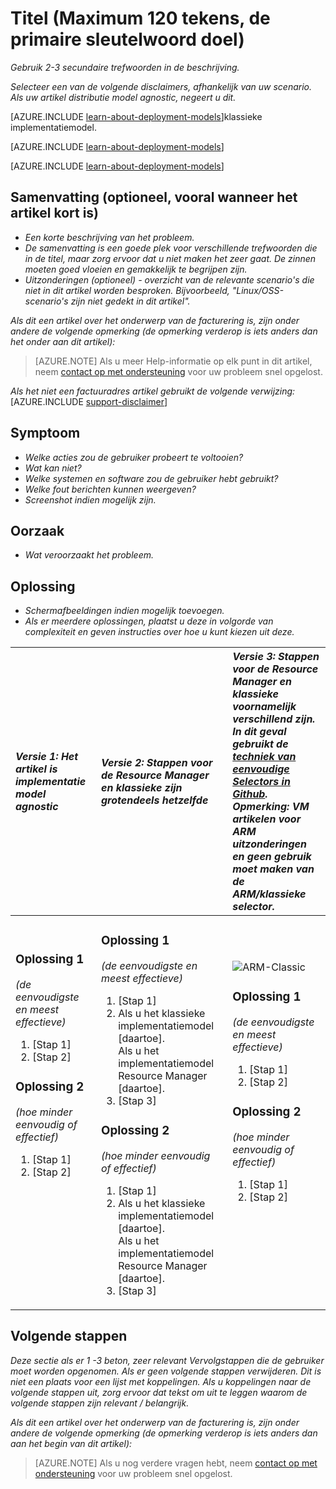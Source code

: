 <properties
   pageTitle="De titel van de pagina die wordt weergegeven in de browser tab en zoek resultaten"
   description="Artikel beschrijving die wordt weergegeven op de landingspagina's en in de meeste zoekresultaten"
   services="service-name"
   documentationCenter="dev-center-name"
   authors="GitHub-alias-of-only-one-author"
   manager="manager-alias"
   editor=""
   tags="comma-separates-additional-tags-if-required"/>

<tags
   ms.service="required"
   ms.devlang="may be required"
   ms.topic="article"
   ms.tgt_pltfrm="may be required"
   ms.workload="required"
   ms.date="mm/dd/yyyy"
   ms.author="Your MSFT alias or your full email address;semicolon separates two or more"/>

# <a name="title-maximum-120-characters-target-the-primary-keyword"></a>Titel (Maximum 120 tekens, de primaire sleutelwoord doel)

_Gebruik 2-3 secundaire trefwoorden in de beschrijving._

_Selecteer een van de volgende disclaimers, afhankelijk van uw scenario. Als uw artikel distributie model agnostic, negeert u dit._

[AZURE.INCLUDE [learn-about-deployment-models](../../includes/learn-about-deployment-models-rm-include.md)]klassieke implementatiemodel.

[AZURE.INCLUDE [learn-about-deployment-models](../../includes/learn-about-deployment-models-classic-include.md)]

[AZURE.INCLUDE [learn-about-deployment-models](../../learn-about-deployment-models-both-include.md)]

## <a name="summary-optional-especially-when-the-article-is-short"></a>Samenvatting (optioneel, vooral wanneer het artikel kort is)

- _Een korte beschrijving van het probleem._
- _De samenvatting is een goede plek voor verschillende trefwoorden die in de titel, maar zorg ervoor dat u niet maken het zeer gaat. De zinnen moeten goed vloeien en gemakkelijk te begrijpen zijn._
- _Uitzonderingen (optioneel) - overzicht van de relevante scenario's die niet in dit artikel worden besproken. Bijvoorbeeld, "Linux/OSS-scenario's zijn niet gedekt in dit artikel"._

_Als dit een artikel over het onderwerp van de facturering is, zijn onder andere de volgende opmerking (de opmerking verderop is iets anders dan het onder aan dit artikel):_
> [AZURE.NOTE] Als u meer Help-informatie op elk punt in dit artikel, neem [contact op met ondersteuning](https://portal.azure.com/?#blade/Microsoft_Azure_Support/HelpAndSupportBlade) voor uw probleem snel opgelost.

_Als het niet een factuuradres artikel gebruikt de volgende verwijzing:_
[AZURE.INCLUDE [support-disclaimer](../../includes/support-disclaimer.md)]

## <a name="symptom"></a>Symptoom

- _Welke acties zou de gebruiker probeert te voltooien?_
- _Wat kan niet?_
- _Welke systemen en software zou de gebruiker hebt gebruikt?_
- _Welke fout berichten kunnen weergeven?_
- _Screenshot indien mogelijk zijn._

## <a name="cause"></a>Oorzaak

- _Wat veroorzaakt het probleem._

## <a name="solution"></a>Oplossing

- _Schermafbeeldingen indien mogelijk toevoegen._
- _Als er meerdere oplossingen, plaatst u deze in volgorde van complexiteit en geven instructies over hoe u kunt kiezen uit deze._

| <em>Versie 1: Het artikel is implementatie model agnostic</em> | <em>Versie 2: Stappen voor de Resource Manager en klassieke zijn grotendeels hetzelfde</em> | <em>Versie 3: Stappen voor de Resource Manager en klassieke voornamelijk verschillend zijn. <br />In dit geval gebruikt de <a href="https://github.com/Azure/azure-content-pr/blob/master/contributor-guide/custom-markdown-extensions.md#simple-selectors">techniek van eenvoudige Selectors in Github</a>. <br />Opmerking: VM artikelen voor ARM uitzonderingen en geen gebruik moet maken van de ARM/klassieke selector.</em> |
|:------------------------------------------------------|:-----------------------------------------------------------|:----------------------------------------------------------------------------------------------------------------------------------------------------------------------------|
| <p><h3>Oplossing 1</h3><em>(de eenvoudigste en meest effectieve)</em></p><ol><li>[Stap 1]</li><li>[Stap 2]</li></ol><p><h3>Oplossing 2</h3><em>(hoe minder eenvoudig of effectief)</em></p><ol><li>[Stap 1]</li><li>[Stap 2]</li></ol><br /><br /><br /><br /><br /><br /><br /><br /> | <p><h3>Oplossing 1</h3><em>(de eenvoudigste en meest effectieve)</em></p><ol><li>[Stap 1]</li><li>Als u het klassieke implementatiemodel [daartoe].<br />Als u het implementatiemodel Resource Manager [daartoe].</li><li>[Stap 3]</li></ol><p><h3>Oplossing 2</h3><em>(hoe minder eenvoudig of effectief)</em></p><ol><li>[Stap 1]</li><li>Als u het klassieke implementatiemodel [daartoe].<br />Als u het implementatiemodel Resource Manager [daartoe].</li><li>[Stap 3]</li></ol> | <img src="media/markdown-template-for-support-articles-symptom-cause-resolution/rm-classic.png" alt="ARM-Classic"><p><h3>Oplossing 1</h3><em>(de eenvoudigste en meest effectieve)</em></p><ol><li>[Stap 1]</li><li>[Stap 2]</li></ol><p><h3>Oplossing 2</h3><em>(hoe minder eenvoudig of effectief)</em></p><ol><li>[Stap 1]</li><li>[Stap 2]</li></ol><br /><br /><br /><br /> |

## <a name="next-steps"></a>Volgende stappen
_Deze sectie als er 1 -3 beton, zeer relevant Vervolgstappen die de gebruiker moet worden opgenomen. Als er geen volgende stappen verwijderen. Dit is niet een plaats voor een lijst met koppelingen. Als u koppelingen naar de volgende stappen uit, zorg ervoor dat tekst om uit te leggen waarom de volgende stappen zijn relevant / belangrijk._

_Als dit een artikel over het onderwerp van de facturering is, zijn onder andere de volgende opmerking (de opmerking verderop is iets anders dan aan het begin van dit artikel):_
> [AZURE.NOTE] Als u nog verdere vragen hebt, neem [contact op met ondersteuning](https://portal.azure.com/?#blade/Microsoft_Azure_Support/HelpAndSupportBlade) voor uw probleem snel opgelost.

